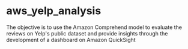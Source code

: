 # aws_yelp_analysis
The objective is to use the Amazon Comprehend model to evaluate the reviews on Yelp's public dataset and provide insights through the development of a dashboard on Amazon QuickSight
